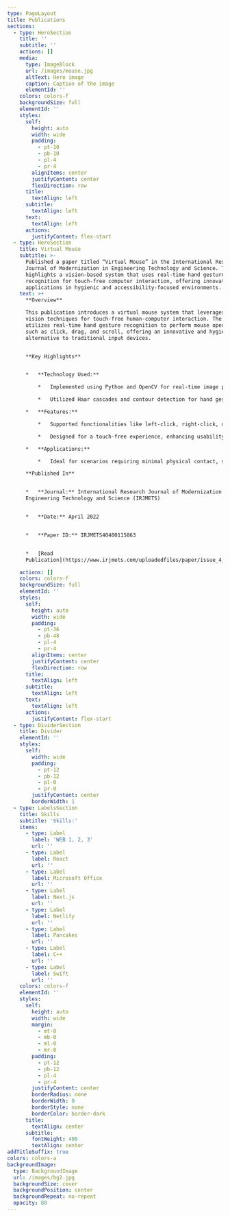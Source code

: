 ```yaml
---
type: PageLayout
title: Publications
sections:
  - type: HeroSection
    title: ''
    subtitle: ''
    actions: []
    media:
      type: ImageBlock
      url: /images/mouse.jpg
      altText: Hero image
      caption: Caption of the image
      elementId: ''
    colors: colors-f
    backgroundSize: full
    elementId: ''
    styles:
      self:
        height: auto
        width: wide
        padding:
          - pt-10
          - pb-10
          - pl-4
          - pr-4
        alignItems: center
        justifyContent: center
        flexDirection: row
      title:
        textAlign: left
      subtitle:
        textAlign: left
      text:
        textAlign: left
      actions:
        justifyContent: flex-start
  - type: HeroSection
    title: Virtual Mouse
    subtitle: >-
      Published a paper titled “Virtual Mouse” in the International Research
      Journal of Modernization in Engineering Technology and Science. The work
      highlights a vision-based system that uses real-time hand gesture
      recognition for touch-free computer interaction, offering innovative
      applications in hygienic and accessibility-focused environments.
    text: >+
      **Overview**

      This publication introduces a virtual mouse system that leverages computer
      vision techniques for touch-free human-computer interaction. The system
      utilizes real-time hand gesture recognition to perform mouse operations
      such as click, drag, and scroll, offering an innovative and hygienic
      alternative to traditional input devices.


      **Key Highlights**


      *   **Technology Used:**

          *   Implemented using Python and OpenCV for real-time image processing.

          *   Utilized Haar cascades and contour detection for hand gesture recognition.

      *   **Features:**

          *   Supported functionalities like left-click, right-click, double-click, drag, and scroll using specific hand gestures.

          *   Designed for a touch-free experience, enhancing usability in public or shared environments.

      *   **Applications:**

          *   Ideal for scenarios requiring minimal physical contact, such as healthcare settings, public kiosks, and educational environments.

      **Published In**


      *   **Journal:** International Research Journal of Modernization in
      Engineering Technology and Science (IRJMETS)


      *   **Date:** April 2022


      *   **Paper ID:** IRJMETS40400115863


      *   [Read
      Publication](https://www.irjmets.com/uploadedfiles/paper/issue_4_april_2022/21664/final/fin_irjmets1651296943.pdf)

    actions: []
    colors: colors-f
    backgroundSize: full
    elementId: ''
    styles:
      self:
        height: auto
        width: wide
        padding:
          - pt-36
          - pb-48
          - pl-4
          - pr-4
        alignItems: center
        justifyContent: center
        flexDirection: row
      title:
        textAlign: left
      subtitle:
        textAlign: left
      text:
        textAlign: left
      actions:
        justifyContent: flex-start
  - type: DividerSection
    title: Divider
    elementId: ''
    styles:
      self:
        width: wide
        padding:
          - pt-12
          - pb-12
          - pl-0
          - pr-0
        justifyContent: center
        borderWidth: 1
  - type: LabelsSection
    title: Skills
    subtitle: 'Skills:'
    items:
      - type: Label
        label: 'WEB 1, 2, 3'
        url: ''
      - type: Label
        label: React
        url: ''
      - type: Label
        label: Microsoft Office
        url: ''
      - type: Label
        label: Next.js
        url: ''
      - type: Label
        label: Netlify
        url: ''
      - type: Label
        label: Pancakes
        url: ''
      - type: Label
        label: C++
        url: ''
      - type: Label
        label: Swift
        url: ''
    colors: colors-f
    elementId: ''
    styles:
      self:
        height: auto
        width: wide
        margin:
          - mt-0
          - mb-0
          - ml-0
          - mr-0
        padding:
          - pt-12
          - pb-12
          - pl-4
          - pr-4
        justifyContent: center
        borderRadius: none
        borderWidth: 0
        borderStyle: none
        borderColor: border-dark
      title:
        textAlign: center
      subtitle:
        fontWeight: 400
        textAlign: center
addTitleSuffix: true
colors: colors-a
backgroundImage:
  type: BackgroundImage
  url: /images/bg2.jpg
  backgroundSize: cover
  backgroundPosition: center
  backgroundRepeat: no-repeat
  opacity: 80
---
```

